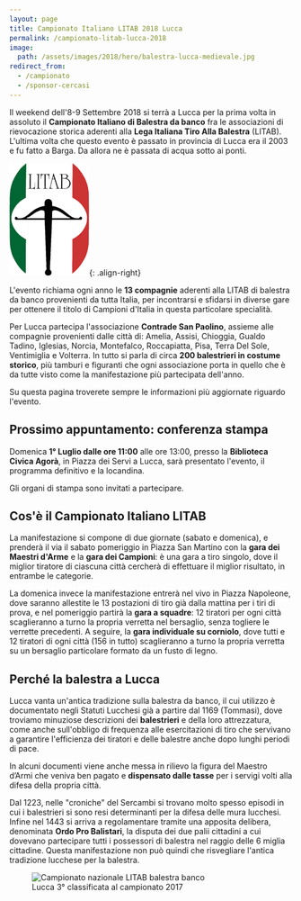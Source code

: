 ```yaml
---
layout: page
title: Campionato Italiano LITAB 2018 Lucca
permalink: /campionato-litab-lucca-2018
image:
  path: /assets/images/2018/hero/balestra-lucca-medievale.jpg
redirect_from:
  - /campionato
  - /sponsor-cercasi
---
```


Il weekend dell'8-9 Settembre 2018 si terrà a Lucca per la prima volta in
assoluto il **Campionato Italiano di Balestra da banco** fra le associazioni di
rievocazione storica aderenti alla **Lega Italiana Tiro Alla Balestra** (LITAB).
L'ultima volta che questo evento è passato in provincia di Lucca era il 2003 e
fu fatto a Barga. Da allora ne è passata di acqua sotto ai ponti.

![litab logo](/images/litab.gif){: .align-right}

L'evento richiama ogni anno le **13 compagnie** aderenti alla LITAB di balestra
da banco provenienti da tutta Italia, per incontrarsi e sfidarsi in diverse gare
per ottenere il titolo di Campioni d'Italia in questa particolare specialità.

Per Lucca partecipa l'associazione **Contrade San Paolino**, assieme alle
compagnie provenienti dalle città di: Amelia, Assisi, Chioggia, Gualdo Tadino,
Iglesias, Norcia, Montefalco, Roccapiatta, Pisa, Terra Del Sole, Ventimiglia e
Volterra. In tutto si parla di circa **200 balestrieri in costume storico**, più
tamburi e figuranti che ogni associazione porta in quello che è da tutte visto
come la manifestazione più partecipata dell'anno.

Su questa pagina troverete sempre le informazioni più aggiornate riguardo
l'evento.

## Prossimo appuntamento: conferenza stampa

Domenica **1° Luglio dalle ore 11:00** alle ore 13:00, presso la **Biblioteca
Civica Agorà**, in Piazza dei Servi a Lucca, sarà presentato l'evento, il
programma definitivo e la locandina.

Gli organi di stampa sono invitati a partecipare.

## Cos'è il Campionato Italiano LITAB

La manifestazione si compone di due giornate (sabato e domenica), e prenderà il via il sabato pomeriggio in Piazza San Martino con la **gara dei Maestri d'Arme** e la **gara dei Campioni**: è una gara a tiro singolo, dove il miglior tiratore di ciascuna città cercherà di effettuare il miglior risultato, in entrambe le categorie.

La domenica invece la manifestazione entrerà nel vivo in Piazza Napoleone, dove
saranno allestite le 13 postazioni di tiro già dalla mattina per i tiri di
prova, e nel pomeriggio partirà la **gara a squadre**: 12 tiratori per ogni
città scaglieranno a turno la propria verretta nel bersaglio, senza togliere le
verrette precedenti. A seguire, la **gara individuale su corniolo**, dove tutti
e 12 tiratori di ogni città (156 in tutto) scaglieranno a turno la propria
verretta su un bersaglio particolare formato da un fusto di legno.

## Perché la balestra a Lucca

Lucca vanta un'antica tradizione sulla balestra da banco, il cui utilizzo è
documentato negli Statuti Lucchesi già a partire dal 1169 (Tommasi), dove
troviamo minuziose descrizioni dei **balestrieri** e della loro attrezzatura,
come anche sull'obbligo di frequenza alle esercitazioni di tiro che servivano a
garantire l'efficienza dei tiratori e delle balestre anche dopo lunghi periodi
di pace.

In alcuni documenti viene anche messa in rilievo la figura del Maestro d’Armi
che veniva ben pagato e **dispensato dalle tasse** per i servigi volti alla
difesa della propria città.

Dal 1223, nelle "croniche" del Sercambi si trovano molto spesso episodi in cui i
balestrieri si sono resi determinanti per la difesa delle mura lucchesi. Infine
nel 1443 si arriva a regolamentare tramite una apposita delibera, denominata
**Ordo Pro Balistari**, la disputa dei due palii cittadini a cui dovevano
partecipare tutti i possessori di balestra nel raggio delle 6 miglia cittadine.
Questa manifestazione non può quindi che risvegliare l'antica tradizione
lucchese per la balestra.

<figure class="align-center">
  <img src="{{ '/images/2018/04/12/events-litab.jpg' | absolute_url }}" alt="Campionato nazionale LITAB balestra banco">
  <figcaption>Lucca 3° classificata al campionato 2017</figcaption>
</figure>
